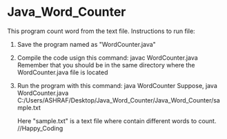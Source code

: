 # Java_Word_Counter
 This program count word from the text file.
 Instructions to run file:
 1. Save the program named as "WordCounter.java"
 2. Compile the code usign this command: javac WordCounter.java
    Remember that you should be in the same directory where the WordCounter.java file is located
    
 4. Run the program with this command: java WordCounter <file-path-directory>
    Suppose, java WordCounter.java C:/Users/ASHRAF/Desktop/Java_Word_Counter/Java_Word_Counter/sample.txt

    
    Here "sample.txt" is a text file where contain different words to count.
    //Happy_Coding
